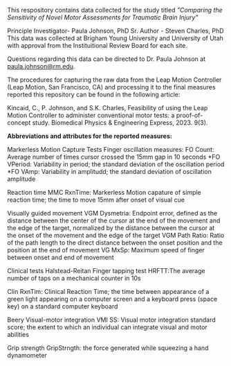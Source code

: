 This respository contains data collected for the study titled _"Comparing the Sensitivity of Novel Motor Assessments for Traumatic Brain Injury"_

Principle Investigator- Paula Johnson, PhD
Sr. Author - Steven Charles, PhD
This data was collected at Brigham Young University and University of Utah with approval from the Instituitional Review Board for each site. 

Questions regarding this data can be directed to Dr. Paula Johnson at paula.johnson@rm.edu.

The procedures for capturing the raw data from the Leap Motion Controller (Leap Motion, San Francisco, CA) and processing it to the final measures reported this repository can be found in the following article:

Kincaid, C., P. Johnson, and S.K. Charles, Feasibility of using the Leap Motion Controller to administer conventional motor tests: a proof-of-concept study. Biomedical Physics & Engineering Express, 2023. 9(3).


**Abbreviations and attributes for the reported measures:**

Markerless Motion Capture Tests
Finger oscillation measures:
	FO Count: Average number of times cursor crossed the 15mm gap in 10 seconds
*FO VPeriod: Variability in period; the standard deviation of the oscillation period 
*FO VAmp: Variability in amplitudd; the standard deviation of oscillation amplitude
  
Reaction time
	MMC RxnTime: Markerless Motion capature of simple reaction time; the time to move 15mm after onset of visual cue
	
Visually guided movement
	VGM Dysmetria: Endpoint error, defined as the distance between the center of the cursor at the end of the movement and the edge of the target, normalized by the distance between the cursor at the onset of the movement and the edge of the target 
	VGM Path Ratio: Ratio of the path length to the direct distance between the onset position and the position at the end of movement 
	VG MxSp: Maximum speed of finger between onset and end of movement

Clinical tests
Halstead-Reitan Finger tapping test
	HRFTT:The average number of taps on a mechanical counter in 10s

Clin RxnTim: Clinical Reaction Time; the time between appearance of a green light appearing on a computer screen and a keyboard press (space key) on a standard computer keyboard

Beery Visual-motor integration
  VMI SS: Visual motor integration standard score; the extent to which an individual can integrate visual and motor abilities

Grip strength
  GripStrngth: the force generated while squeezing a hand dynamometer


